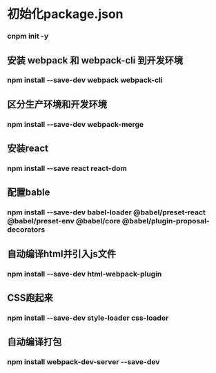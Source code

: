 # 初始化package.json
### cnpm init -y

## 安装 webpack 和 webpack-cli 到开发环境
### npm install --save-dev webpack webpack-cli

## 区分生产环境和开发环境
### npm install --save-dev webpack-merge

## 安装react
### npm install --save react react-dom

## 配置bable
### npm install --save-dev babel-loader @babel/preset-react @babel/preset-env @babel/core @babel/plugin-proposal-decorators

## 自动编译html并引入js文件
### npm install --save-dev html-webpack-plugin

## CSS跑起来
### npm install --save-dev style-loader css-loader  


## 自动编译打包
### npm install webpack-dev-server --save-dev